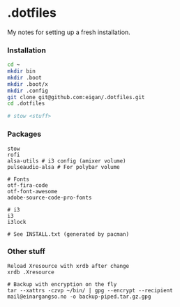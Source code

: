 # .dotfiles
My notes for setting up a fresh installation.

### Installation
```sh
cd ~
mkdir bin
mkdir .boot
mkdir .boot/x
mkdir .config
git clone git@github.com:eigan/.dotfiles.git
cd .dotfiles

# stow <stuff>
```

### Packages
```
stow
rofi
alsa-utils # i3 config (amixer volume)
pulseaudio-alsa # For polybar volume

# Fonts
otf-fira-code
otf-font-awesome
adobe-source-code-pro-fonts

# i3
i3
i3lock

# See INSTALL.txt (generated by pacman)
```


### Other stuff
```
Reload Xresource with xrdb after change
xrdb .Xresource
```


```
# Backup with encryption on the fly
tar --xattrs -czvp ~/bin/ | gpg --encrypt --recipient mail@einargangso.no -o backup-piped.tar.gz.gpg

```


